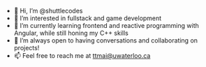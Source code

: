 - 👋 Hi, I’m @shuttlecodes
- 👀 I’m interested in fullstack and game development
- 🌱 I’m currently learning frontend and reactive programming with Angular, while still honing my C++ skills
- 💞️ I’m always open to having conversations and collaborating on projects!
- 📫 Feel free to reach me at ttmai@uwaterloo.ca

<!---
shuttlecodes/shuttlecodes is a ✨ special ✨ repository because its `README.md` (this file) appears on your GitHub profile.
You can click the Preview link to take a look at your changes.
--->
